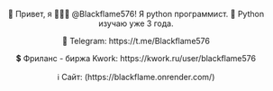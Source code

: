<center>
  <p>👋 Привет, я 👨🏻‍💻 @Blackflame576! Я python программист. 🐍 Python изучаю уже 3 года.</p>
  <p>💬 Telegram: https://t.me/Blackflame576</p>
  <p>💲 Фриланс - биржа Kwork: https://kwork.ru/user/blackflame576 </p>
  <p>ℹ️ Сайт: (https://blackflame.onrender.com/)</p>
</center>
